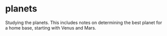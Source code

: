 # planets
Studying the planets.
This includes notes on determining the best planet for a home base, starting with Venus and Mars.

